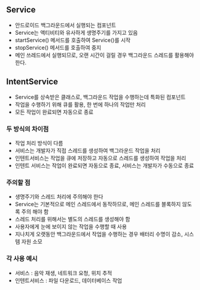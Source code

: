 
## Service

- 안드로이드 백그라운드에서 실행되는 컴포넌트
- Service는 액티비티와 유사하게 생명주기를 가지고 있음
- startService() 메서드를 호출하여 Service()를 시작
- stopService() 메서드를 호출하여 중지
- 메인 쓰레드에서 실행되므로, 오랜 시간이 걸릴 경우 백그라운드 스레드를 활용해야 한다.

## IntentService

- Service를 상속받은 클래스로, 백그라운드 작업을 수행하는데 특화된 컴포넌트
- 작업을 수행하기 위해 큐를 활용, 한 번에 하나의 작업만 처리
- 모든 작업이 완료되면 자동으로 종료

### 두 방식의 차이점

- 작업 처리 방식이 다름
- 서비스는 개발자가 직접 스레드를 생성하여 백그라운드 작업을 처리
- 인텐트서비스는 작업을 큐에 저장하고 자동으로 스레드를 생성하여 작업을 처리
- 인텐트 서비스는 작업이 완료되면 자동으로 종료, 서비스는 개발자가 수동으로 종료

### 주의할 점

- 생명주기와 스레드 처리에 주의해야 한다
- Service는 기본적으로 메인 스레드에서 동작하므로, 메인 스레드를 블록하지 않도록 주의 해야 함 
- 스레드 처리를 위해서는 별도의 스레드를 생성해야 함
- 사용자에게 눈에 보이지 않는 작업을 수행할 때 사용
- 지나치게 오랫동안 백그라운드에서 작업을 수행하는 경우 배터리 수명이 감소, 시스템 자원 소모


### 각 사용 예시

- 서비스 : 음악 재생, 네트워크 요청, 위치 추적
- 인텐트서비스 : 파일 다운로드, 데이터베이스 작업 